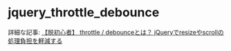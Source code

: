 # jquery_throttle_debounce

詳細な記事: [【脱初心者】 throttle / debounceとは？ jQueryでresizeやscrollの処理負担を軽減する](https://it-web-life.com/jquery-throttle-debounce/)
